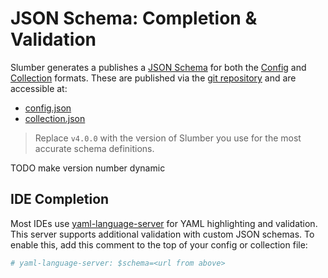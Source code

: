 # JSON Schema: Completion & Validation

Slumber generates a publishes a [JSON Schema](https://json-schema.org/) for both the [Config](../api/configuration/index.md) and [Collection](../api/request_collection/index.md) formats. These are published via the [git repository](https://github.com/LucasPickering/slumber) and are accessible at:

- [config.json](https://raw.githubusercontent.com/LucasPickering/slumber/refs/heads/v4.0.0/schemas/config.json)
- [collection.json](https://raw.githubusercontent.com/LucasPickering/slumber/refs/heads/v4.0.0/schemas/collection.json)

> Replace `v4.0.0` with the version of Slumber you use for the most accurate schema definitions.

TODO make version number dynamic

## IDE Completion

Most IDEs use [yaml-language-server](https://github.com/redhat-developer/yaml-language-server) for YAML highlighting and validation. This server supports additional validation with custom JSON schemas. To enable this, add this comment to the top of your config or collection file:

```yaml
# yaml-language-server: $schema=<url from above>
```
